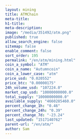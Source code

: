 ```yaml
---
layout: mining
title: ATMChain
meta-title: 
h1-title: 
meta-description: 
image: "/media/351492/atm.png"
published: true
allow_search_engine: false
sitemap: false
enable_comment: false
sort_order: 195
permalink: "/en/atm/mining.html"
coin_a_symbol: "ATM"
coin_a_name: "Autumncoin"
coin_a_lower_case: "atm"
price_usd: "0.020552"
price_btc: "0.00000175"
24h_volume_usd: "107224.0"
market_cap_usd: "10000000000.0"
total_supply: "10000000000.0"
available_supply: "4660285460.0"
percent_change_1h: "0.46"
percent_change_24h: "0.39"
percent_change_7d: "-23.24"
last_updated: "1517140762"
parent-url: "/en/atm/"
author: Sam
---
```


